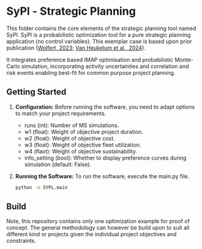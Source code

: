 # SyPl - Strategic Planning

This folder contains the core elements of the strategic planning tool named SyPl. SyPl is a probabilistic optimization tool for a pure strategic planning application (no control variables). This exemplar case is based upon prior publication ([Wolfert, 2023](https://doi.org/10.3233/RIDS10); [Van Heukelum et al., 2024](https://doi.org/10.1080/15732479.2023.2297891)). 

It integrates preference based IMAP optimisation and probabilistic Monte-Carlo simulation, incorporating activity uncertainties and correlation and risk events enabling best-fit for common purpose project planning.

## Getting Started
1. **Configuration:**
    Before running the software, you need to adapt options to match your project requirements.
    - runs (int): Number of MS simulations.
    - w1 (float): Weight of objective project duration.
    - w2 (float): Weight of objective cost.
    - w3 (float): Weight of objective fleet utilization.
    - w4 (flaot): Weight of objective sustainability.
    - info_setting (bool): Whether to display preference curves during simulation (default: False).
    
2. **Running the Software:**
    To run the software, execute the main.py file.
    ```bash
    python -m SYPL.main
    ```

## Build
Note, this repository contains only one optimization example for proof of concept. The general methodology can however be build upon to suit all different kind or projects given the individual project objectives and constraints.